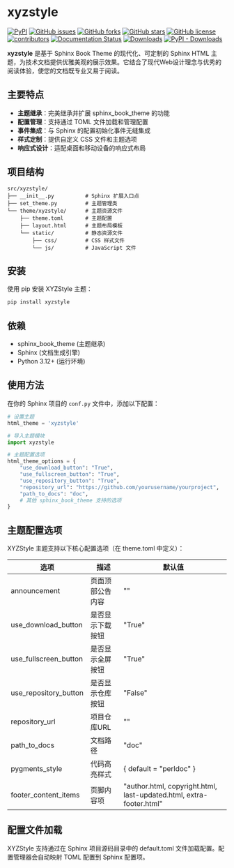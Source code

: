 # xyzstyle

[![PyPI][pypi-badge]][pypi-link]
[![GitHub issues][issue-badge]][issue-link]
[![GitHub forks][fork-badge]][fork-link]
[![GitHub stars][star-badge]][star-link]
[![GitHub license][license-badge]][license-link]
[![contributors][contributor-badge]][contributor-link]
[![Documentation Status][status-badge]][status-link]
[![Downloads][download-badge]][download-link]
[![PyPI - Downloads][install-badge]][install-link]

[pypi-badge]: https://img.shields.io/pypi/v/xyzstyle.svg
[pypi-link]: https://pypi.org/project/xyzstyle/
[issue-badge]: https://img.shields.io/github/issues/xinetzone/xyzstyle
[issue-link]: https://github.com/xinetzone/xyzstyle/issues
[fork-badge]: https://img.shields.io/github/forks/xinetzone/xyzstyle
[fork-link]: https://github.com/xinetzone/xyzstyle/network
[star-badge]: https://img.shields.io/github/stars/xinetzone/xyzstyle
[star-link]: https://github.com/xinetzone/xyzstyle/stargazers
[license-badge]: https://img.shields.io/github/license/xinetzone/xyzstyle
[license-link]: https://github.com/xinetzone/xyzstyle/LICENSE
[contributor-badge]: https://img.shields.io/github/contributors/xinetzone/xyzstyle
[contributor-link]: https://github.com/xinetzone/xyzstyle/contributors
[status-badge]: https://readthedocs.org/projects/xyzstyle/badge/?version=latest
[status-link]: https://xyzstyle.readthedocs.io/zh-cn/latest/?badge=latest
[download-badge]: https://pepy.tech/badge/xyzstyle
[download-link]: https://pepy.tech/project/xyzstyle
[install-badge]: https://img.shields.io/pypi/dw/xyzstyle?label=pypi%20installs
[install-link]: https://pypistats.org/packages/xyzstyle

**xyzstyle** 是基于 Sphinx Book Theme 的现代化、可定制的 Sphinx HTML 主题，为技术文档提供优雅美观的展示效果。它结合了现代Web设计理念与优秀的阅读体验，使您的文档既专业又易于阅读。


## 主要特点

- **主题继承**：完美继承并扩展 sphinx_book_theme 的功能
- **配置管理**：支持通过 TOML 文件加载和管理配置
- **事件集成**：与 Sphinx 的配置初始化事件无缝集成
- **样式定制**：提供自定义 CSS 文件和主题选项
- **响应式设计**：适配桌面和移动设备的响应式布局

## 项目结构

```
src/xyzstyle/
├── __init__.py          # Sphinx 扩展入口点
├── set_theme.py         # 主题管理类
└── theme/xyzstyle/      # 主题资源文件
    ├── theme.toml       # 主题配置
    ├── layout.html      # 主题布局模板
    └── static/          # 静态资源文件
        ├── css/         # CSS 样式文件
        └── js/          # JavaScript 文件
```

## 安装

使用 pip 安装 XYZStyle 主题：

```bash
pip install xyzstyle
```

## 依赖

- sphinx_book_theme (主题继承)
- Sphinx (文档生成引擎)
- Python 3.12+ (运行环境)

## 使用方法

在你的 Sphinx 项目的 `conf.py` 文件中，添加以下配置：

```python
# 设置主题
html_theme = 'xyzstyle'

# 导入主题模块
import xyzstyle

# 主题配置选项
html_theme_options = {
    "use_download_button": "True",
    "use_fullscreen_button": "True",
    "use_repository_button": "True",
    "repository_url": "https://github.com/yourusername/yourproject",
    "path_to_docs": "doc",
    # 其他 sphinx_book_theme 支持的选项
}
```

## 主题配置选项

XYZStyle 主题支持以下核心配置选项（在 theme.toml 中定义）：

| 选项 | 描述 | 默认值 |
|------|------|--------|
| announcement | 页面顶部公告内容 | "" |
| use_download_button | 是否显示下载按钮 | "True" |
| use_fullscreen_button | 是否显示全屏按钮 | "True" |
| use_repository_button | 是否显示仓库按钮 | "False" |
| repository_url | 项目仓库URL | "" |
| path_to_docs | 文档路径 | "doc" |
| pygments_style | 代码高亮样式 | { default = "perldoc" } |
| footer_content_items | 页脚内容项 | "author.html, copyright.html, last-updated.html, extra-footer.html" |

## 配置文件加载

XYZStyle 支持通过在 Sphinx 项目源码目录中的 default.toml 文件加载配置。配置管理器会自动映射 TOML 配置到 Sphinx 配置项。

